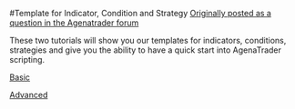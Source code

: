 #Template for Indicator, Condition and Strategy
[Originally posted as a question in the Agenatrader forum](http://www.tradeescort.com/phpbb_de/viewtopic.php?f=18&t=2680&p=11739)

These two tutorials will show you our templates for indicators, conditions, strategies and give you the ability to have a quick start into AgenaTrader scripting.

[Basic](https://github.com/AgenaTrader/Tutorials/blob/master/Example_Indicator_Condition_Strategy/Example_Indicator_Condition_Strategy_Basic.md)

[Advanced](https://github.com/AgenaTrader/Tutorials/blob/master/Example_Indicator_Condition_Strategy/Example_Indicator_Condition_Strategy_Advanced.md)
